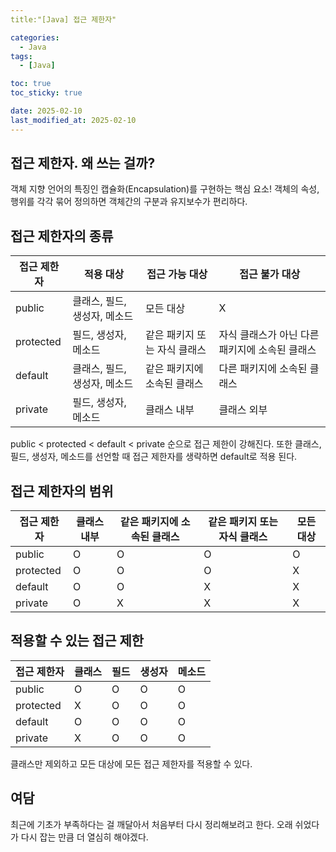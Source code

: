 ```yaml
---
title:"[Java] 접근 제한자" 

categories:
  - Java
tags:
  - [Java]

toc: true
toc_sticky: true

date: 2025-02-10
last_modified_at: 2025-02-10
---
```


## 접근 제한자. 왜 쓰는 걸까?

객체 지향 언어의 특징인 캡슐화(Encapsulation)를 구현하는 핵심 요소!
객체의 속성, 행위를 각각 묶어 정의하면 객체간의 구분과 유지보수가 편리하다.

## 접근 제한자의 종류

| 접근 제한자 | 적용 대상                    | 접근 가능 대상               | 접근 불가 대상                                 |
| ----------- | ---------------------------- | ---------------------------- | ---------------------------------------------- |
| public      | 클래스, 필드, 생성자, 메소드 | 모든 대상                    | X                                              |
| protected   | 필드, 생성자, 메소드         | 같은 패키지 또는 자식 클래스 | 자식 클래스가 아닌 다른 패키지에 소속된 클래스 |
| default     | 클래스, 필드, 생성자, 메소드 | 같은 패키지에 소속된 클래스  | 다른 패키지에 소속된 클래스                    |
| private     | 필드, 생성자, 메소드         | 클래스 내부                  | 클래스 외부                                    |

public < protected < default < private 순으로 접근 제한이 강해진다.
또한 클래스, 필드, 생성자, 메소드를 선언할 때 접근 제한자를 생략하면 default로 적용 된다.

## 접근 제한자의 범위

| 접근 제한자 | 클래스 내부 | 같은 패키지에 소속된 클래스 | 같은 패키지 또는 자식 클래스 | 모든 대상 |
| ----------- | ----------- | --------------------------- | ---------------------------- | --------- |
| public      | O           | O                           | O                            | O         |
| protected   | O           | O                           | O                            | X         |
| default     | O           | O                           | X                            | X         |
| private     | O           | X                           | X                            | X         |

## 적용할 수 있는 접근 제한

| 접근 제한자 | 클래스 | 필드 | 생성자 | 메소드 |
| ----------- | ------ | ---- | ------ | ------ |
| public      | O      | O    | O      | O      |
| protected   | X      | O    | O      | O      |
| default     | O      | O    | O      | O      |
| private     | X      | O    | O      | O      |

클래스만 제외하고 모든 대상에 모든 접근 제한자를 적용할 수 있다.

## 여담

최근에 기초가 부족하다는 걸 깨달아서 처음부터 다시 정리해보려고 한다.
오래 쉬었다가 다시 잡는 만큼 더 열심히 해야겠다.
